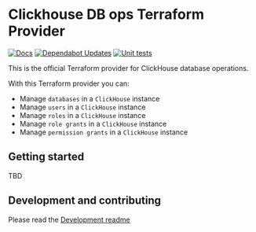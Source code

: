 # Clickhouse DB ops Terraform Provider

[![Docs](https://github.com/ClickHouse/terraform-provider-clickhousedbops/actions/workflows/docs.yaml/badge.svg)](https://github.com/ClickHouse/terraform-provider-clickhouse/actions/workflows/docs.yaml)
[![Dependabot Updates](https://github.com/ClickHouse/terraform-provider-clickhousedbops/actions/workflows/dependabot/dependabot-updates/badge.svg)](https://github.com/ClickHouse/terraform-provider-clickhouse/actions/workflows/dependabot/dependabot-updates)
[![Unit tests](https://github.com/ClickHouse/terraform-provider-clickhousedbops/actions/workflows/test.yaml/badge.svg)](https://github.com/ClickHouse/terraform-provider-clickhouse/actions/workflows/test.yaml)


This is the official Terraform provider for ClickHouse database operations.

With this Terraform provider you can:

- Manage `databases` in a `ClickHouse` instance
- Manage `users` in a `ClickHouse` instance
- Manage `roles` in a `ClickHouse` instance
- Manage `role grants` in a `ClickHouse` instance
- Manage `permission grants` in a `ClickHouse` instance

## Getting started

TBD

## Development and contributing

Please read the [Development readme](https://github.com/ClickHouse/terraform-provider-clickhousedbops/blob/main/development/README.md)

